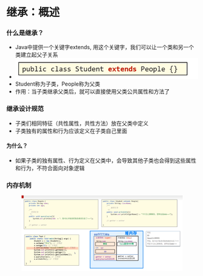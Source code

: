 # 继承：概述

### 什么是继承？

* Java中提供一个关键字extends, 用这个关键字，我们可以让一个类和另一个类建立起父子关系
* ![](<../.gitbook/assets/image (11).png>)
* Student称为子类，People称为父类
* 作用：当子类继承父类后，就可以直接使用父类公共属性和方法了

### 继承设计规范

* 子类们相同特征（共性属性，共性方法）放在父类中定义
* 子类独有的属性和行为应该定义在子类自己里面

#### 为什么？

* 如果子类的独有属性、行为定义在父类中，会导致其他子类也会得到这些属性和行为，不符合面向对象逻辑

### 内存机制

<figure><img src="../.gitbook/assets/image (14).png" alt=""><figcaption></figcaption></figure>




